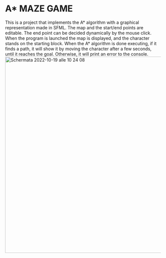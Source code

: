# A* MAZE GAME
This is a project that implements the A* algorithm with a graphical representation made in SFML. The map and the start/end points are editable. The end point can be decided dynamically by the mouse click. When the program is launched the map is displayed, and the character stands on the starting block. When the A* algorithm is done executing, if it finds a path, it will show it by moving the character after a few seconds, until it reaches the goal. Otherwise, it will print an error to the console.
<img width="633" alt="Schermata 2022-10-19 alle 10 24 08" src="https://user-images.githubusercontent.com/48476092/196637952-eab2af23-d04a-4123-b6a4-69ea141ef9bd.png">
